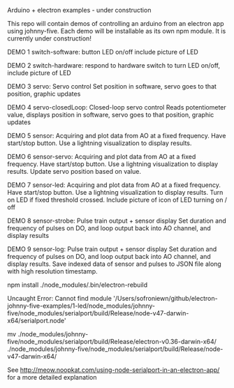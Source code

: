 Arduino + electron examples - under construction

This repo will contain demos of controlling an arduino from an electron app using johnny-five. Each demo will be installable as its own npm module. It is currently under construction!

DEMO 1 switch-software: button LED on/off include picture of LED

DEMO 2 switch-hardware: respond to hardware switch to turn LED on/off, include picture of LED

DEMO 3 servo: Servo control
Set position in software, servo goes to that position, graphic updates

DEMO 4 servo-closedLoop: Closed-loop servo control
Reads potentiometer value, displays position in software, servo goes to that position, graphic updates

DEMO 5 sensor: Acquiring and plot data from AO at a fixed frequency. Have start/stop button. Use a lightning visualization to display results.

DEMO 6 sensor-servo: Acquiring and plot data from AO at a fixed frequency. Have start/stop button. Use a lightning visualization to display results. Update servo position based on value.

DEMO 7 sensor-led: Acquiring and plot data from AO at a fixed frequency. Have start/stop button. Use a lightning visualization to display results. Turn on LED if fixed threshold crossed. Include picture of icon of LED turning on / off

DEMO 8 sensor-strobe: Pulse train output + sensor display
Set duration and frequency of pulses on DO, and loop output back into AO channel, and display results

DEMO 9 sensor-log: Pulse train output + sensor display
Set duration and frequency of pulses on DO, and loop output back into AO channel, and display results. Save indexed data of sensor and pulses to JSON file along with high resolution timestamp.

npm install
./node_modules/.bin/electron-rebuild

Uncaught Error: Cannot find module '/Users/sofroniewn/github/electron-johnny-five-examples/1-led/node_modules/johnny-five/node_modules/serialport/build/Release/node-v47-darwin-x64/serialport.node'

mv ./node_modules/johnny-five/node_modules/serialport/build/Release/electron-v0.36-darwin-x64/ ./node_modules/johnny-five/node_modules/serialport/build/Release/node-v47-darwin-x64/

See http://meow.noopkat.com/using-node-serialport-in-an-electron-app/ for a more detailed explanation